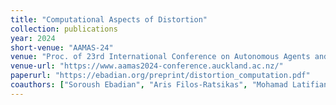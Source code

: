 ```yaml
---
title: "Computational Aspects of Distortion"
collection: publications
year: 2024
short-venue: "AAMAS-24"
venue: "Proc. of 23rd International Conference on Autonomous Agents and Multi-Agent Systems, pp. 499–507, 2024."
venue-url: "https://www.aamas2024-conference.auckland.ac.nz/"
paperurl: "https://ebadian.org/preprint/distortion_computation.pdf"
coauthors: ["Soroush Ebadian", "Aris Filos-Ratsikas", "Mohamad Latifian", "Nisarg Shah"]
---
```

